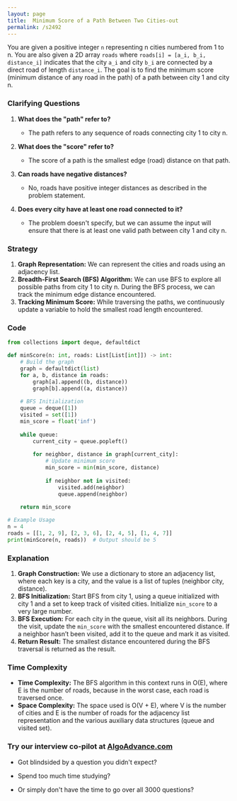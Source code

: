 ```yaml
---
layout: page
title:  Minimum Score of a Path Between Two Cities-out
permalink: /s2492
---
```


You are given a positive integer `n` representing n cities numbered from 1 to n. You are also given a 2D array `roads` where `roads[i] = [a_i, b_i, distance_i]` indicates that the city `a_i` and city `b_i` are connected by a direct road of length `distance_i`. The goal is to find the minimum score (minimum distance of any road in the path) of a path between city 1 and city n.

### Clarifying Questions

1. **What does the "path" refer to?**
   - The path refers to any sequence of roads connecting city 1 to city n.
   
2. **What does the "score" refer to?**
   - The score of a path is the smallest edge (road) distance on that path.

3. **Can roads have negative distances?**
   - No, roads have positive integer distances as described in the problem statement.

4. **Does every city have at least one road connected to it?**
   - The problem doesn't specify, but we can assume the input will ensure that there is at least one valid path between city 1 and city n.

### Strategy

1. **Graph Representation:** We can represent the cities and roads using an adjacency list.
2. **Breadth-First Search (BFS) Algorithm:** We can use BFS to explore all possible paths from city 1 to city n. During the BFS process, we can track the minimum edge distance encountered.
3. **Tracking Minimum Score:** While traversing the paths, we continuously update a variable to hold the smallest road length encountered.

### Code


```python
from collections import deque, defaultdict

def minScore(n: int, roads: List[List[int]]) -> int:
    # Build the graph
    graph = defaultdict(list)
    for a, b, distance in roads:
        graph[a].append((b, distance))
        graph[b].append((a, distance))
    
    # BFS Initialization
    queue = deque([1])
    visited = set([1])
    min_score = float('inf')
    
    while queue:
        current_city = queue.popleft()
        
        for neighbor, distance in graph[current_city]:
            # Update minimum score
            min_score = min(min_score, distance)
            
            if neighbor not in visited:
                visited.add(neighbor)
                queue.append(neighbor)
    
    return min_score

# Example Usage
n = 4
roads = [[1, 2, 9], [2, 3, 6], [2, 4, 5], [1, 4, 7]]
print(minScore(n, roads))  # Output should be 5
```

### Explanation

1. **Graph Construction:** We use a dictionary to store an adjacency list, where each key is a city, and the value is a list of tuples (neighbor city, distance).
2. **BFS Initialization:** Start BFS from city 1, using a queue initialized with city 1 and a set to keep track of visited cities. Initialize `min_score` to a very large number.
3. **BFS Execution:** For each city in the queue, visit all its neighbors. During the visit, update the `min_score` with the smallest encountered distance. If a neighbor hasn’t been visited, add it to the queue and mark it as visited.
4. **Return Result:** The smallest distance encountered during the BFS traversal is returned as the result.

### Time Complexity

- **Time Complexity:** The BFS algorithm in this context runs in O(E), where E is the number of roads, because in the worst case, each road is traversed once.
- **Space Complexity:** The space used is O(V + E), where V is the number of cities and E is the number of roads for the adjacency list representation and the various auxiliary data structures (queue and visited set).


### Try our interview co-pilot at [AlgoAdvance.com](https://algoAdvance.com)

- Got blindsided by a question you didn't expect?

- Spend too much time studying?

- Or simply don't have the time to go over all 3000 questions?

